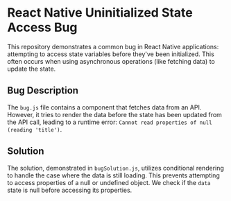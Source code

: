 # React Native Uninitialized State Access Bug

This repository demonstrates a common bug in React Native applications: attempting to access state variables before they've been initialized.  This often occurs when using asynchronous operations (like fetching data) to update the state.

## Bug Description

The `bug.js` file contains a component that fetches data from an API.  However, it tries to render the data before the state has been updated from the API call, leading to a runtime error: `Cannot read properties of null (reading 'title')`.

## Solution

The solution, demonstrated in `bugSolution.js`, utilizes conditional rendering to handle the case where the data is still loading.  This prevents attempting to access properties of a null or undefined object.  We check if the `data` state is null before accessing its properties.